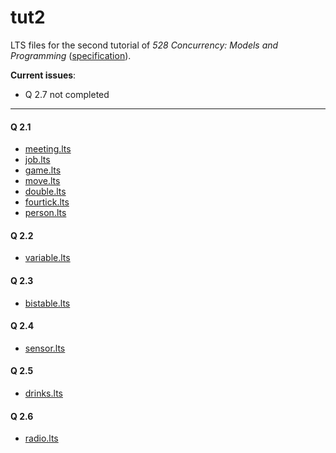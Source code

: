 # tut2

LTS files for the second tutorial of _528 Concurrency: Models and Programming_ ([specification](specification)).

__Current issues__:
- Q 2.7 not completed

---

#### Q 2.1

- [meeting.lts](meeting.lts)
- [job.lts](job.lts)
- [game.lts](game.lts)
- [move.lts](move.lts)
- [double.lts](double.lts)
- [fourtick.lts](fourtick.lts)
- [person.lts](person.lts)

#### Q 2.2

- [variable.lts](variable.lts)

#### Q 2.3

- [bistable.lts](bistable.lts)

#### Q 2.4

- [sensor.lts](sensor.lts)

#### Q 2.5

- [drinks.lts](drinks.lts)

#### Q 2.6

- [radio.lts](radio.lts)
